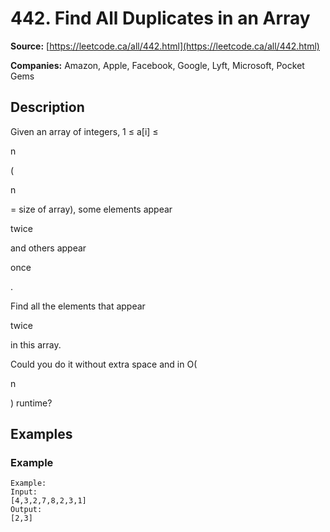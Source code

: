 # 442. Find All Duplicates in an Array

**Source:** [https://leetcode.ca/all/442.html](https://leetcode.ca/all/442.html)

**Companies:** Amazon, Apple, Facebook, Google, Lyft, Microsoft, Pocket Gems

## Description

Given an array of integers, 1 ≤ a[i] ≤

n

(

n

= size of array), some
        elements appear

twice

and others appear

once

.

Find all the elements that appear

twice

in this array.

Could you do it without extra space and in O(

n

) runtime?

## Examples

### Example

```
Example:
Input:
[4,3,2,7,8,2,3,1]
Output:
[2,3]
```

